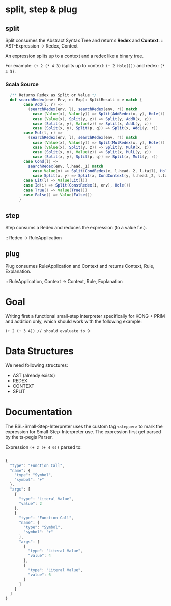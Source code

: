 # split, step & plug


## split
Split consumes the Abstract Syntax Tree and returns __Redex__ and __Context__.
:: AST-Expression -> Redex, Context

An expression splits up to a context and a redex like a binary tree.

For example: ``(+ 2 (* 4 3))``splits up to context: ``(+ 2 Hole()))`` and redex: ``(* 4 3)``.

### Scala Source

``` scala
  /** Returns Redex as Split or Value */
  def searchRedex(env: Env, e: Exp): SplitResult = e match {
        case Add(l, r) =>
          (searchRedex(env, l), searchRedex(env, r)) match
            case (Value(x), Value(y)) => Split(AddRedex(x, y), Hole())
            case (Value(x), Split(y, z)) => Split(y, AddR(x, z))
            case (Split(x, y), Value(z)) => Split(x, AddL(y, z))
            case (Split(x, y), Split(p, q)) => Split(x, AddL(y, r))
        case Mul(l, r) =>
          (searchRedex(env, l), searchRedex(env, r)) match
            case (Value(x), Value(y)) => Split(MulRedex(x, y), Hole())
            case (Value(x), Split(y, z)) => Split(y, MulR(x, z))
            case (Split(x, y), Value(z)) => Split(x, MulL(y, z))
            case (Split(x, y), Split(p, q)) => Split(x, MulL(y, r))
        case Cond(l) =>
          searchRedex(env, l.head._1) match
            case Value(x) => Split(CondRedex(x, l.head._2, l.tail), Hole())
            case Split(x, y) => Split(x, CondContext(y, l.head._2, l.tail))
        case Lit(l) => Value(Lit(l))
        case Id(i) => Split(ConstRedex(i, env), Hole())
        case True() => Value(True())
        case False() => Value(False())
      }
  ```





## step

Step consums a Redex and reduces the expression (to a value f.e.).

:: Redex -> RuleApplication

## plug

Plug consumes RuleApplication and Context and returns Context, Rule, Explanation.

:: RuleApplication, Context -> Context, Rule, Explanation

# Goal

Writing first a functional small-step interpreter specifically for KONG + PRIM and addition only, which should work with the following example:

```
(+ 2 (+ 3 4)) // should evaluate to 9
```

# Data Structures

We need following structures:
- AST (already exists)
- REDEX
- CONTEXT
- SPLIT

  
# Documentation

The BSL-Small-Step-Interpreter uses the custom tag ``<stepper>`` to mark the expression for Small-Step-Interpreter use.
The expression first get parsed by the ts-pegjs Parser.

Expression ``(+ 2 (+ 4 6))`` parsed to:

```ts

{
  "type": "Function Call",
  "name": {
    "type": "Symbol",
    "symbol": "+"
  },
  "args": [
    {
      "type": "Literal Value",
      "value": 2
    },
    {
      "type": "Function Call",
      "name": {
        "type": "Symbol",
        "symbol": "+"
      },
      "args": [
        {
          "type": "Literal Value",
          "value": 4
        },
        {
          "type": "Literal Value",
          "value": 6
        }
      ]
    }
  ]
}

```